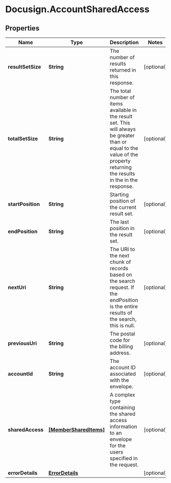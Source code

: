 # Docusign.AccountSharedAccess

## Properties
Name | Type | Description | Notes
------------ | ------------- | ------------- | -------------
**resultSetSize** | **String** | The number of results returned in this response.  | [optional] 
**totalSetSize** | **String** | The total number of items available in the result set. This will always be greater than or equal to the value of the property returning the results in the in the response. | [optional] 
**startPosition** | **String** | Starting position of the current result set. | [optional] 
**endPosition** | **String** | The last position in the result set.  | [optional] 
**nextUri** | **String** | The URI to the next chunk of records based on the search request. If the endPosition is the entire results of the search, this is null.  | [optional] 
**previousUri** | **String** | The postal code for the billing address. | [optional] 
**accountId** | **String** | The account ID associated with the envelope. | [optional] 
**sharedAccess** | [**[MemberSharedItems]**](MemberSharedItems.md) | A complex type containing the shared access information to an envelope for the users specified in the request. | [optional] 
**errorDetails** | [**ErrorDetails**](ErrorDetails.md) |  | [optional] 


